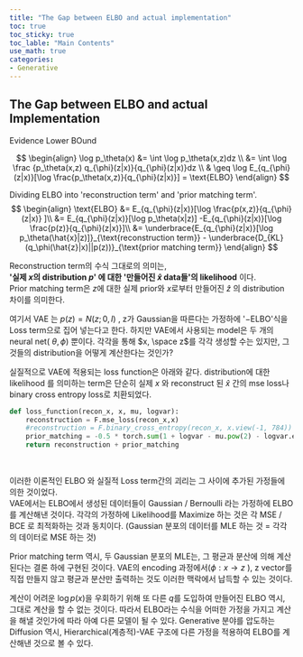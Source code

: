 ```yaml
---
title: "The Gap between ELBO and actual implementation"
toc: true
toc_sticky: true
toc_lable: "Main Contents"
use_math: true
categories:
- Generative
---
```


## The Gap between ELBO and actual Implementation

Evidence Lower BOund

$$
\begin{align}
 \log p_\theta(x) &= \int \log p_\theta(x,z)dz \\
&= \int \log \frac {p_\theta(x,z) q_{\phi}(z|x)}{q_{\phi}(z|x)}dz \\
& \geq \log E_{q_{\phi}(z|x)}[\log \frac{p_\theta(x,z)}{q_{\phi}(z|x)}] = \text{ELBO}
\end{align}
$$



Dividing ELBO into 'reconstruction term' and 'prior matching term'. 
$$
\begin{align}
\text{ELBO} &= E_{q_{\phi}(z|x)}[\log \frac{p(x,z)}{q_{\phi}(z|x)} ]\\
		&= E_{q_{\phi}(z|x)}[\log p_\theta(x|z)] -E_{q_{\phi}(z|x)}[\log \frac{p(z)}{q_{\phi}(z|x)}]\\
		&= \underbrace{E_{q_{\phi}(z|x)}[\log p_\theta(\hat{x}|z)]}_{\text{reconstruction term}} - \underbrace{D_{KL}(q_\phi(\hat{z}|x)||p(z))}_{\text{prior matching term}}
\end{align}
$$


Reconstruction term의 수식 그대로의 의미는,  
**'실제 $x$의 distribution $p$' 에 대한 '만들어진 $\hat{x}$ data들'의 likelihood** 이다.   
Prior matching term은 $z$에 대한 실제 prior와 $x$로부터 만들어진 $\hat{z}$ 의 distribution 차이를 의미한다. 

여기서 VAE 는 $p(z)=N(z;0,I)$ , z가 Gaussian을 따른다는 가정하에 '$-\text{ELBO}$'식을 Loss term으로 집어 넣는다고 한다. 하지만 VAE에서 사용되는 model은 두 개의 neural net( $\theta, \phi$) 뿐이다. 각각을 통해 $x, \space z$를 각각 생성할 수는 있지만, 그것들의 distribution을 어떻게 계산한다는 것인가?

 실질적으로 VAE에 적용되는 loss function은 아래와 같다. distribution에 대한 likelihood 를 의미하는 term은 단순히 실제 $x$ 와 reconstruct 된 $\hat{x}$ 간의 mse loss나 binary cross entropy loss로 치환되었다.

```python
def loss_function(recon_x, x, mu, logvar):
    reconstruction = F.mse_loss(recon_x,x)
    #reconstruction = F.binary_cross_entropy(recon_x, x.view(-1, 784))
    prior_matching = -0.5 * torch.sum(1 + logvar - mu.pow(2) - logvar.exp())
    return reconstruction + prior_matching
```

<br/>

이러한 이론적인 ELBO 와 실질적 Loss term간의 괴리는 그 사이에 추가된 가정들에 의한 것이었다.    
VAE에서는 ELBO에서 생성된 데이터들이 Gaussian / Bernoulli 라는 가정하에 ELBO를 계산해낸 것이다. 각각의 가정하에 Likelihood를 Maximize 하는 것은 각 MSE / BCE 로 최적화하는 것과 동치이다. (Gaussian 분포의 데이터를 MLE 하는 것 = 각각의 데이터로 MSE 하는 것)

Prior matching term 역시, 두  Gaussian 분포의 MLE는, 그 평균과 분산에 의해 계산된다는 결론 하에 구현된 것이다.  VAE의 encoding 과정에서($\phi: x \rightarrow z$ ),  z vector를 직접 만들지 않고 평균과 분산만 출력하는 것도 이러한 맥락에서 납득할 수 있는 것이다.



계산이 어려운 $\log p(x)$을 우회하기 위해 또 다른 $q$를 도입하여 만들어진 ELBO 역시, 그대로 계산을 할 수 없는 것이다. 따라서 ELBO라는 수식을 어떠한 가정을 가지고 계산을 해낼 것인가에 따라 아예 다른 모델이 될 수 있다. Generative 분야를 압도하는 Diffusion 역시, Hierarchical(계층적)-VAE 구조에 다른 가정을 적용하여 ELBO를 계산해낸 것으로 볼 수 있다.



 



<!--

ELBO를 최대화 함으로서 $p_\theta(x)$ 를 최대화 한다는 것은,  $\theta$ 로 생성된 data의 distribution   

-->

